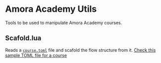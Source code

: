 # Amora Academy Utils

Tools to be used to manipulate Amora Academy courses.

## Scafold.lua
Reads a [```course.toml```](https://gist.github.com/soapdog/0d7c1810a209d2f8654f8b5b6346cb64) file and scafold the flow structure from it. [Check this sample TOML file for a course](https://gist.github.com/soapdog/0d7c1810a209d2f8654f8b5b6346cb64)
